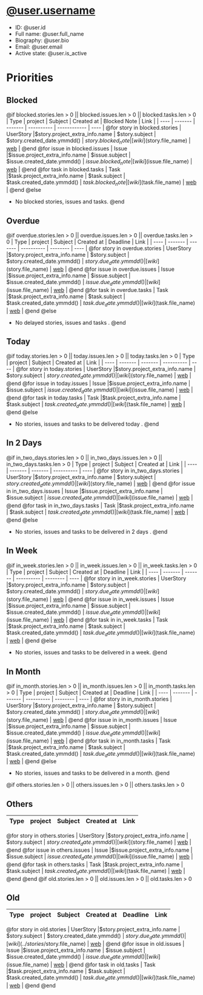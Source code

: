 # [@user.username](@url/profile/@user.username)
- ID: @user.id
- Full name: @user.full_name
- Biography: @user.bio
- Email: @user.email
- Active state: @user.is_active

# Priorities
## Blocked
@if blocked.stories.len > 0 || blocked.issues.len > 0 || blocked.tasks.len > 0
| Type | project | Subject | Created at | Blocked Note | Link |
| ---- | ------- | ------- | ---------- | ------------ | ---- |
@for story in blocked.stories
| UserStory |$story.project_extra_info.name | $story.subject | $story.created_date.ymmdd() | $story.blocked_note | [wiki]($story.file_name) \| [web](@url/project/$story.project_extra_info.slug/us/$story.ref) |
@end
@for issue in blocked.issues
| Issue |$issue.project_extra_info.name | $issue.subject | $issue.created_date.ymmdd() | $issue.blocked_note | [wiki]($issue.file_name) \| [web](@url/project/$issue.project_extra_info.slug/issue/$issue.ref) |
@end
@for task in blocked.tasks
| Task |$task.project_extra_info.name | $task.subject | $task.created_date.ymmdd() | $task.blocked_note | [wiki]($task.file_name) \| [web](@url/project/$task.project_extra_info.slug/task/$task.ref) |
@end
@else
- No blocked stories, issues and tasks.
@end
## Overdue
@if overdue.stories.len > 0 || overdue.issues.len > 0 || overdue.tasks.len > 0
| Type | project | Subject | Created at | Deadline | Link |
| ---- | ------- | ------- | ---------- | -------- | ---- |
@for story in overdue.stories
| UserStory |$story.project_extra_info.name | $story.subject | $story.created_date.ymmdd() | $story.due_date.ymmdd() | [wiki]($story.file_name) \| [web](@url/project/$story.project_extra_info.slug/us/$story.ref) |
@end
@for issue in overdue.issues
| Issue |$issue.project_extra_info.name | $issue.subject | $issue.created_date.ymmdd() | $issue.due_date.ymmdd() | [wiki]($issue.file_name) \| [web](@url/project/$issue.project_extra_info.slug/issue/$issue.ref) |
@end
@for task in overdue.tasks
| Task |$task.project_extra_info.name | $task.subject | $task.created_date.ymmdd() | $task.due_date.ymmdd() | [wiki]($task.file_name) \| [web](@url/project/$task.project_extra_info.slug/task/$task.ref) |
@end
@else
- No delayed stories, issues and tasks .
@end
## Today
@if today.stories.len > 0 || today.issues.len > 0 || today.tasks.len > 0
| Type | project | Subject | Created at | Link |
| ---- | ------- | ------- | ---------- | ---- |
@for story in today.stories
| UserStory |$story.project_extra_info.name | $story.subject | $story.created_date.ymmdd() | [wiki]($story.file_name) \| [web](@url/project/$story.project_extra_info.slug/us/$story.ref) |
@end
@for issue in today.issues
| Issue |$issue.project_extra_info.name | $issue.subject | $issue.created_date.ymmdd() | [wiki]($issue.file_name) \| [web](@url/project/$issue.project_extra_info.slug/issue/$issue.ref) |
@end
@for task in today.tasks
| Task |$task.project_extra_info.name | $task.subject | $task.created_date.ymmdd() | [wiki]($task.file_name) \| [web](@url/project/$task.project_extra_info.slug/task/$task.ref) |
@end
@else
- No stories, issues and tasks to be delivered today .
@end
## In 2 Days
@if in_two_days.stories.len > 0 || in_two_days.issues.len > 0 || in_two_days.tasks.len > 0
| Type | project | Subject | Created at | Link |
| ---- | ------- | ------- | ---------- | ---- |
@for story in in_two_days.stories
| UserStory |$story.project_extra_info.name | $story.subject | $story.created_date.ymmdd() | [wiki]($story.file_name) \| [web](@url/project/$story.project_extra_info.slug/us/$story.ref) |
@end
@for issue in in_two_days.issues
| Issue |$issue.project_extra_info.name | $issue.subject | $issue.created_date.ymmdd() | [wiki]($issue.file_name) \| [web](@url/project/$issue.project_extra_info.slug/issue/$issue.ref) |
@end
@for task in in_two_days.tasks
| Task |$task.project_extra_info.name | $task.subject | $task.created_date.ymmdd() | [wiki]($task.file_name) \| [web](@url/project/$task.project_extra_info.slug/task/$task.ref) |
@end
@else
- No stories, issues and tasks to be delivered in 2 days .
@end

## In Week
@if in_week.stories.len > 0 || in_week.issues.len > 0 || in_week.tasks.len > 0
| Type | project | Subject | Created at | Deadline | Link |
| ---- | ------- | ------- | ---------- | -------- | ---- |
@for story in in_week.stories
| UserStory |$story.project_extra_info.name | $story.subject | $story.created_date.ymmdd() | $story.due_date.ymmdd() | [wiki]($story.file_name) \| [web](@url/project/$story.project_extra_info.slug/us/$story.ref) |
@end
@for issue in in_week.issues
| Issue |$issue.project_extra_info.name | $issue.subject | $issue.created_date.ymmdd() | $issue.due_date.ymmdd() | [wiki]($issue.file_name) \| [web](@url/project/$issue.project_extra_info.slug/issue/$issue.ref) |
@end
@for task in in_week.tasks
| Task |$task.project_extra_info.name | $task.subject | $task.created_date.ymmdd() | $task.due_date.ymmdd() | [wiki]($task.file_name) \| [web](@url/project/$task.project_extra_info.slug/task/$task.ref) |
@end
@else
- No stories, issues and tasks to be delivered in a week.
@end

## In Month
@if in_month.stories.len > 0 || in_month.issues.len > 0 || in_month.tasks.len > 0
| Type | project | Subject | Created at | Deadline | Link |
| ---- | ------- | ------- | ---------- | -------- | ---- |
@for story in in_month.stories
| UserStory |$story.project_extra_info.name | $story.subject | $story.created_date.ymmdd() | $story.due_date.ymmdd() | [wiki]($story.file_name) \| [web](@url/project/$story.project_extra_info.slug/us/$story.ref) |
@end
@for issue in in_month.issues
| Issue |$issue.project_extra_info.name | $issue.subject | $issue.created_date.ymmdd() | $issue.due_date.ymmdd() | [wiki]($issue.file_name) \| [web](@url/project/$issue.project_extra_info.slug/issue/$issue.ref) |
@end
@for task in in_month.tasks
| Task |$task.project_extra_info.name | $task.subject | $task.created_date.ymmdd() | $task.due_date.ymmdd() | [wiki]($task.file_name) \| [web](@url/project/$task.project_extra_info.slug/task/$task.ref) |
@end
@else
- No stories, issues and tasks to be delivered in a month.
@end

@if others.stories.len > 0 || others.issues.len > 0 || others.tasks.len > 0
## Others
| Type | project | Subject | Created at | Link |
| ---- | ------- | ------- | ---------- | ---- |
@for story in others.stories
| UserStory |$story.project_extra_info.name | $story.subject | $story.created_date.ymmdd() | [wiki]($story.file_name) \| [web](@url/project/$story.project_extra_info.slug/us/$story.ref) |
@end
@for issue in others.issues
| Issue |$issue.project_extra_info.name | $issue.subject | $issue.created_date.ymmdd() | [wiki]($issue.file_name) \| [web](@url/project/$issue.project_extra_info.slug/issue/$issue.ref) |
@end
@for task in others.tasks
| Task |$task.project_extra_info.name | $task.subject | $task.created_date.ymmdd() | [wiki]($task.file_name) \| [web](@url/project/$task.project_extra_info.slug/task/$task.ref) |
@end
@end
@if old.stories.len > 0 || old.issues.len > 0 || old.tasks.len > 0
## Old
| Type | project | Subject | Created at | Deadline | Link |
| ---- | ------- | ------- | ---------- | -------- | ---- |
@for story in old.stories
| UserStory |$story.project_extra_info.name | $story.subject | $story.created_date.ymmdd() | $story.due_date.ymmdd() | [wiki](../stories/$story.file_name) \| [web](@url/project/$story.project_extra_info.slug/us/$story.ref) |
@end
@for issue in old.issues
| Issue |$issue.project_extra_info.name | $issue.subject | $issue.created_date.ymmdd() | $issue.due_date.ymmdd() | [wiki]($issue.file_name) \| [web](@url/project/$issue.project_extra_info.slug/issue/$issue.ref) |
@end
@for task in old.tasks
| Task |$task.project_extra_info.name | $task.subject | $task.created_date.ymmdd() | $task.due_date.ymmdd() | [wiki]($task.file_name) \| [web](@url/project/$task.project_extra_info.slug/task/$task.ref) |
@end
@end
